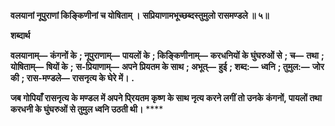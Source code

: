 **वलयानां नूपुराणां किङ्किणीनां च योषिताम् ।** **सप्रियाणामभूच्छब्दस्तुमुलो रासमण्डले ॥ ५॥** 

**शब्दार्थ** 

**वलयानाम्—** **कंगनों के** **; नूपुराणाम्—** **पायलों के** **; किङ्किणीनाम्—** **करधनियों के घुंघरुओं से** **; च—** **तथा** **; योषिताम्—** **षियों के** **;** **स-प्रियाणाम्—** **अपने प्रियतम के साथ** **; अभूत्—** **हुई** **; शब्द:—** **ध्वनि** **; तुमुल:—** **जोर की** **; रास-मण्डले—** **रासनृत्य के घेरे में।** **.** 

**जब गोपियाँ रासनृत्य के मण्डल में अपने पि्रयतम कृष्ण के साथ नृत्य करने लगीं तो उनके** **कंगनों, पायलों तथा करधनी के घुंघरुओं से तुमुल ध्वनि उठती थी।** **** 
